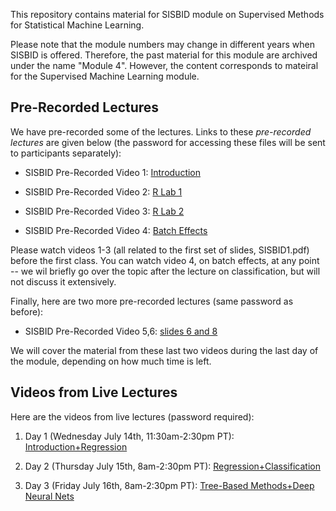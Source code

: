 This repository contains material for SISBID module on Supervised Methods for Statistical Machine Learning. 

Please note that the module numbers may change in different years when SISBID is offered. Therefore, the past material for this module are archived under the name "Module 4". However, the content corresponds to mateiral for the Supervised Machine Learning module. 

## Pre-Recorded Lectures

We have pre-recorded some of the lectures. Links to these *pre-recorded lectures* are given below (the password for accessing these files will be sent to participants separately):

- SISBID Pre-Recorded Video 1: [Introduction](https://www.dropbox.com/s/tcshtpmcbyfjlm3/SISBID2020_Video1_Intro_Ali.zip?dl=0)

- SISBID Pre-Recorded Video 2: [R Lab 1](https://www.dropbox.com/s/og8f8fqzxshbzmc/SISBID2020_Video2_Rlab1_Ali.zip?dl=0)

- SISBID Pre-Recorded Video 3: [R Lab 2](https://www.dropbox.com/s/49q1i8u9qc8mk6n/SISBID2020_Video3_Rlab2_Ali.zip?dl=0)

- SISBID Pre-Recorded Video 4: [Batch Effects](https://www.dropbox.com/s/nd00j9k8oodtiyd/SISBID2020_Video4_BatchEffects_Ali.zip?dl=0)

Please watch videos 1-3 (all related to the first set of slides, SISBID1.pdf) before the first class. You can watch video 4, on batch effects, at any point -- we wil briefly go over the topic after the lecture on classification, but will not discuss it extensively. 

Finally, here are two more pre-recorded lectures (same password as before): 

- SISBID Pre-Recorded Video 5,6: [slides 6 and 8](https://www.dropbox.com/sh/v5fyl8kks0nb1zv/AACGcFXHpHa8F_dPPKh9oUlUa?dl=0)

We will cover the material from these last two videos during the last day of the module, depending on how much time is left.

## Videos from Live Lectures

Here are the videos from live lectures (password required): 

1. Day 1 (Wednesday July 14th, 11:30am-2:30pm PT): [Introduction+Regression](https://)

2. Day 2 (Thursday July 15th, 8am-2:30pm PT): [Regression+Classification](https://)

3. Day 3 (Friday July 16th, 8am-2:30pm PT): [Tree-Based Methods+Deep Neural Nets](https://)
